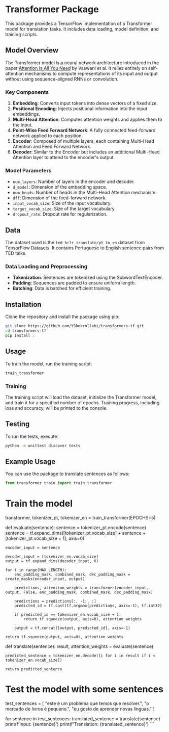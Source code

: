 
# Transformer Package

This package provides a TensorFlow implementation of a Transformer model for translation tasks. It includes data loading, model definition, and training scripts.

## Model Overview

The Transformer model is a neural network architecture introduced in the paper [Attention Is All You Need](https://arxiv.org/abs/1706.03762) by Vaswani et al. It relies entirely on self-attention mechanisms to compute representations of its input and output without using sequence-aligned RNNs or convolution.

### Key Components

1. **Embedding**: Converts input tokens into dense vectors of a fixed size.
2. **Positional Encoding**: Injects positional information into the input embeddings.
3. **Multi-Head Attention**: Computes attention weights and applies them to the input.
4. **Point-Wise Feed Forward Network**: A fully connected feed-forward network applied to each position.
5. **Encoder**: Composed of multiple layers, each containing Multi-Head Attention and Feed Forward Network.
6. **Decoder**: Similar to the Encoder but includes an additional Multi-Head Attention layer to attend to the encoder's output.

### Model Parameters

- `num_layers`: Number of layers in the encoder and decoder.
- `d_model`: Dimension of the embedding space.
- `num_heads`: Number of heads in the Multi-Head Attention mechanism.
- `dff`: Dimension of the feed-forward network.
- `input_vocab_size`: Size of the input vocabulary.
- `target_vocab_size`: Size of the target vocabulary.
- `dropout_rate`: Dropout rate for regularization.

## Data

The dataset used is the `ted_hrlr_translate/pt_to_en` dataset from TensorFlow Datasets. It contains Portuguese to English sentence pairs from TED talks.

### Data Loading and Preprocessing

- **Tokenization**: Sentences are tokenized using the SubwordTextEncoder.
- **Padding**: Sequences are padded to ensure uniform length.
- **Batching**: Data is batched for efficient training.

## Installation

Clone the repository and install the package using pip:

```bash
git clone https://github.com/YShokrollahi/transformers-tf.git
cd transformers-tf
pip install .
```

## Usage

To train the model, run the training script:

```bash
train_transformer
```

### Training

The training script will load the dataset, initialize the Transformer model, and train it for a specified number of epochs. Training progress, including loss and accuracy, will be printed to the console.

## Testing

To run the tests, execute:

```bash
python -m unittest discover tests
```

## Example Usage

You can use the package to translate sentences as follows:

```python
from transformer.train import train_transformer
```
# Train the model
transformer, tokenizer_pt, tokenizer_en = train_transformer(EPOCHS=5)

def evaluate(sentence):
    sentence = tokenizer_pt.encode(sentence)
    sentence = tf.expand_dims([tokenizer_pt.vocab_size] + sentence + [tokenizer_pt.vocab_size + 1], axis=0)

    encoder_input = sentence

    decoder_input = [tokenizer_en.vocab_size]
    output = tf.expand_dims(decoder_input, 0)

    for i in range(MAX_LENGTH):
        enc_padding_mask, combined_mask, dec_padding_mask = create_masks(encoder_input, output)

        predictions, attention_weights = transformer(encoder_input, output, False, enc_padding_mask, combined_mask, dec_padding_mask)

        predictions = predictions[:, -1:, :]
        predicted_id = tf.cast(tf.argmax(predictions, axis=-1), tf.int32)

        if predicted_id == tokenizer_en.vocab_size + 1:
            return tf.squeeze(output, axis=0), attention_weights

        output = tf.concat([output, predicted_id], axis=-1)

    return tf.squeeze(output, axis=0), attention_weights

def translate(sentence):
    result, attention_weights = evaluate(sentence)

    predicted_sentence = tokenizer_en.decode([i for i in result if i < tokenizer_en.vocab_size])

    return predicted_sentence

# Test the model with some sentences
test_sentences = [
    "este é um problema que temos que resolver.",
    "o mercado de livros é pequeno.",
    "eu gosto de aprender novas línguas."
]

for sentence in test_sentences:
    translated_sentence = translate(sentence)
    print(f'Input: {sentence}')
    print(f'Translation: {translated_sentence}')
\`\`\`
